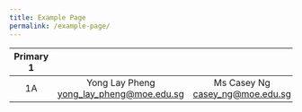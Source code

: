 ```yaml
---
title: Example Page
permalink: /example-page/
---
```

| Primary 1|  |  |
| :---: | :---: | :---: |
| 1A     | Yong Lay Pheng<br>[yong_lay_pheng@moe.edu.sg](mailto:yong_lay_pheng@moe.edu.sg)     | Ms Casey Ng<br>[casey_ng@moe.edu.sg](mailto:casey_ng@moe.edu.sg)     |
